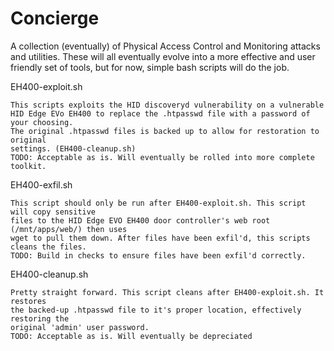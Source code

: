 # Concierge
A collection (eventually) of Physical Access Control and Monitoring attacks and utilities.
These will all eventually evolve into a more effective and user friendly set of tools, but
for now, simple bash scripts will do the job.

EH400-exploit.sh

	This scripts exploits the HID discoveryd vulnerability on a vulnerable 
	HID Edge EVo EH400 to replace the .htpasswd file with a password of your choosing. 
	The original .htpasswd files is backed up to allow for restoration to original 
	settings. (EH400-cleanup.sh)
	TODO: Acceptable as is. Will eventually be rolled into more complete toolkit.

EH400-exfil.sh

	This script should only be run after EH400-exploit.sh. This script will copy sensitive 
	files to the HID Edge EVO EH400 door controller's web root (/mnt/apps/web/) then uses 
	wget to pull them down. After files have been exfil'd, this scripts cleans the files.
	TODO: Build in checks to ensure files have been exfil'd correctly.

EH400-cleanup.sh

	Pretty straight forward. This script cleans after EH400-exploit.sh. It restores
	the backed-up .htpasswd file to it's proper location, effectively restoring the
	original 'admin' user password.
	TODO: Acceptable as is. Will eventually be depreciated
